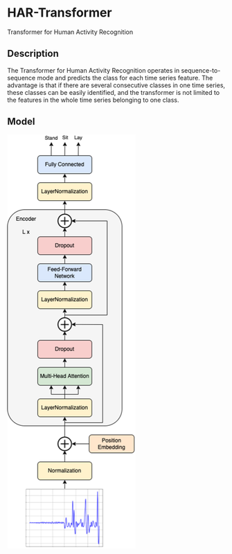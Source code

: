 # HAR-Transformer
Transformer for Human Activity Recognition

## Description

The Transformer for Human Activity Recognition operates in sequence-to-sequence mode and predicts the class for each time series feature. The advantage is that if there are several consecutive classes in one time series, these classes can be easily identified, and the transformer is not limited to the features in the whole time series belonging to one class. 

## Model

![model](model.png)
